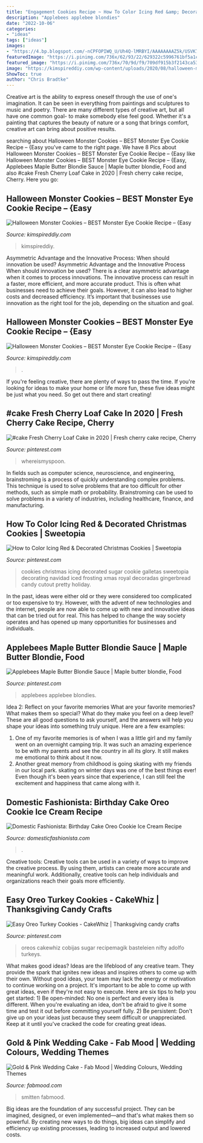 ```yaml
---
title: "Engagement Cookies Recipe ~ How To Color Icing Red &amp; Decorated Christmas Cookies"
description: "Applebees applebee blondies"
date: "2022-10-06"
categories:
- "ideas"
tags: ["ideas"]
images:
- "https://4.bp.blogspot.com/-nCPFOPIWQ_U/Uh4Q-lMRBYI/AAAAAAAAZ5k/USVK7kPvTKI/s1600/Oreo+Birthday+Cake+Ice+Cream+Recipe-9.jpg"
featuredImage: "https://i.pinimg.com/736x/62/93/22/629322c5996761bf5a1c9748d8dbc1ed.jpg"
featured_image: "https://i.pinimg.com/736x/70/9d/f9/709df915b3f2143ca530d4a067cfd774.jpg"
image: "https://kimspireddiy.com/wp-content/uploads/2020/08/halloween-monster-cookies-1.jpg"
ShowToc: true
author: "Chris Bradtke"
---
```



Creative art is the ability to express oneself through the use of one's imagination. It can be seen in everything from paintings and sculptures to music and poetry. There are many different types of creative art, but all have one common goal- to make somebody else feel good. Whether it's a painting that captures the beauty of nature or a song that brings comfort, creative art can bring about positive results.

	

		
searching about Halloween Monster Cookies – BEST Monster Eye Cookie Recipe – {Easy you've came to the right page. We have 8 Pics about Halloween Monster Cookies – BEST Monster Eye Cookie Recipe – {Easy like Halloween Monster Cookies – BEST Monster Eye Cookie Recipe – {Easy, Applebees Maple Butter Blondie Sauce | Maple butter blondie, Food and also #cake Fresh Cherry Loaf Cake in 2020 | Fresh cherry cake recipe, Cherry. Here you go:
		
    
## Halloween Monster Cookies – BEST Monster Eye Cookie Recipe – {Easy

<img loading=lazy src="https://kimspireddiy.com/wp-content/uploads/2020/08/halloween-monster-cookies-1.jpg" onerror="this.onerror=null;this.src='https://tse4.mm.bing.net/th?id=OIP.ePQDqk4RUvtQUUCBR1ESKgHaLH&amp;pid=15.1';" alt="Halloween Monster Cookies – BEST Monster Eye Cookie Recipe – {Easy">

_Source: kimspireddiy.com_

>kimspireddiy. 

	

Asymmetric Advantage and the Innovative Process: When should innovation be used?
Asymmetric Advantage and the Innovative Process
When should innovation be used? There is a clear asymmetric advantage when it comes to process innovations. The innovative process can result in a faster, more efficient, and more accurate product. This is often what businesses need to achieve their goals. However, it can also lead to higher costs and decreased efficiency. It’s important that businesses use innovation as the right tool for the job, depending on the situation and goal.

    
## Halloween Monster Cookies – BEST Monster Eye Cookie Recipe – {Easy

<img loading=lazy src="https://kimspireddiy.com/wp-content/uploads/2020/08/halloween-monster-cookies-3.jpg" onerror="this.onerror=null;this.src='https://tse2.mm.bing.net/th?id=OIP.cXIJxUr5Oj_pOyZfsviGiAHaLH&amp;pid=15.1';" alt="Halloween Monster Cookies – BEST Monster Eye Cookie Recipe – {Easy">

_Source: kimspireddiy.com_

>. 

	

If you're feeling creative, there are plenty of ways to pass the time. If you're looking for ideas to make your home or life more fun, these five ideas might be just what you need. So get out there and start creating!

    
## #cake Fresh Cherry Loaf Cake In 2020 | Fresh Cherry Cake Recipe, Cherry

<img loading=lazy src="https://i.pinimg.com/736x/31/40/f8/3140f8e4fed369b0206c65c426635757.jpg" onerror="this.onerror=null;this.src='https://tse1.mm.bing.net/th?id=OIP.8Tzzsr5vUS8snLUsfBi8jAHaLH&amp;pid=15.1';" alt="#cake Fresh Cherry Loaf Cake in 2020 | Fresh cherry cake recipe, Cherry">

_Source: pinterest.com_

>whereismyspoon. 

	

In fields such as computer science, neuroscience, and engineering, brainstroming is a process of quickly understanding complex problems. This technique is used to solve problems that are too difficult for other methods, such as simple math or probability. Brainstroming can be used to solve problems in a variety of industries, including healthcare, finance, and manufacturing.

    
## How To Color Icing Red &amp; Decorated Christmas Cookies | Sweetopia

<img loading=lazy src="https://i.pinimg.com/736x/ba/f5/7e/baf57e47f5688c6ea21a6f71d604d108.jpg" onerror="this.onerror=null;this.src='https://tse2.mm.bing.net/th?id=OIP.o7FgADwolqQkhCtHjhDVoQHaKi&amp;pid=15.1';" alt="How to Color Icing Red &amp; Decorated Christmas Cookies | Sweetopia">

_Source: pinterest.com_

>cookies christmas icing decorated sugar cookie galletas sweetopia decorating navidad iced frosting xmas royal decoradas gingerbread candy cutout pretty holiday. 

	

In the past, ideas were either old or they were considered too complicated or too expensive to try. However, with the advent of new technologies and the internet, people are now able to come up with new and innovative ideas that can be tried out for real. This has helped to change the way society operates and has opened up many opportunities for businesses and individuals.

    
## Applebees Maple Butter Blondie Sauce | Maple Butter Blondie, Food

<img loading=lazy src="https://i.pinimg.com/736x/62/93/22/629322c5996761bf5a1c9748d8dbc1ed.jpg" onerror="this.onerror=null;this.src='https://tse1.mm.bing.net/th?id=OIP.ZeTx6BgA87r0-5kVLjN_yQHaF7&amp;pid=15.1';" alt="Applebees Maple Butter Blondie Sauce | Maple butter blondie, Food">

_Source: pinterest.com_

>applebees applebee blondies. 

	

Idea 2: Reflect on your favorite memories
What are your favorite memories? What makes them so special? What do they make you feel on a deep level? These are all good questions to ask yourself, and the answers will help you shape your ideas into something truly unique. Here are a few examples: 
1. One of my favorite memories is of when I was a little girl and my family went on an overnight camping trip. It was such an amazing experience to be with my parents and see the country in all its glory. It still makes me emotional to think about it now. 
2. Another great memory from childhood is going skating with my friends in our local park. skating on winter days was one of the best things ever! Even though it's been years since that experience, I can still feel the excitement and happiness that came along with it. 

    
## Domestic Fashionista: Birthday Cake Oreo Cookie Ice Cream Recipe

<img loading=lazy src="https://4.bp.blogspot.com/-nCPFOPIWQ_U/Uh4Q-lMRBYI/AAAAAAAAZ5k/USVK7kPvTKI/s1600/Oreo+Birthday+Cake+Ice+Cream+Recipe-9.jpg" onerror="this.onerror=null;this.src='https://tse4.mm.bing.net/th?id=OIP.t3FIO_w05hn1LcU7HwQkOwHaLG&amp;pid=15.1';" alt="Domestic Fashionista: Birthday Cake Oreo Cookie Ice Cream Recipe">

_Source: domesticfashionista.com_

>. 

	

Creative tools:
Creative tools can be used in a variety of ways to improve the creative process. By using them, artists can create more accurate and meaningful work. Additionally, creative tools can help individuals and organizations reach their goals more efficiently.

    
## Easy Oreo Turkey Cookies - CakeWhiz | Thanksgiving Candy Crafts

<img loading=lazy src="https://i.pinimg.com/736x/70/9d/f9/709df915b3f2143ca530d4a067cfd774.jpg" onerror="this.onerror=null;this.src='https://tse1.mm.bing.net/th?id=OIP.TRt7GLN97chkM6kNtXKXHAHaL7&amp;pid=15.1';" alt="Easy Oreo Turkey Cookies - CakeWhiz | Thanksgiving candy crafts">

_Source: pinterest.com_

>oreos cakewhiz cobijas sugar recipemagik basteleien nifty adolfo turkeys. 

	

What makes good ideas?
Ideas are the lifeblood of any creative team. They provide the spark that ignites new ideas and inspires others to come up with their own. Without good ideas, your team may lack the energy or motivation to continue working on a project. It's important to be able to come up with great ideas, even if they're not easy to execute. Here are six tips to help you get started: 1) Be open-minded: No one is perfect and every idea is different. When you're evaluating an idea, don't be afraid to give it some time and test it out before committing yourself fully. 2) Be persistent: Don't give up on your ideas just because they seem difficult or unappreciated. Keep at it until you've cracked the code for creating great ideas.

    
## Gold &amp; Pink Wedding Cake - Fab Mood | Wedding Colours, Wedding Themes

<img loading=lazy src="https://www.fabmood.com/wp-content/uploads/2013/08/wedding-cake37.jpg" onerror="this.onerror=null;this.src='https://tse2.mm.bing.net/th?id=OIP.V2SSfJHf-hc9NeoWVaqsdQHaLG&amp;pid=15.1';" alt="Gold &amp; Pink Wedding Cake - Fab Mood | Wedding Colours, Wedding Themes">

_Source: fabmood.com_

>smitten fabmood. 

	

Big ideas are the foundation of any successful project. They can be imagined, designed, or even implemented—and that's what makes them so powerful. By creating new ways to do things, big ideas can simplify and efficiency up existing processes, leading to increased output and lowered costs.

